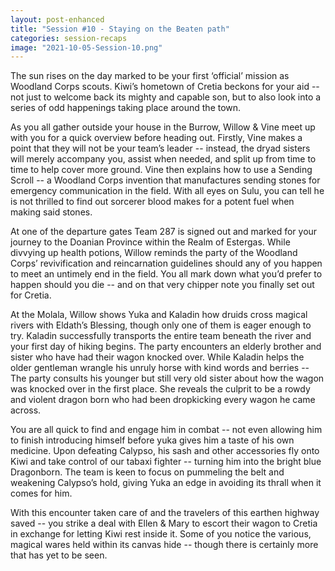 ```yaml
---
layout: post-enhanced
title: "Session #10 - Staying on the Beaten path"
categories: session-recaps
image: "2021-10-05-Session-10.png"
---
```


The sun rises on the day marked to be your first ‘official’ mission as Woodland Corps scouts. Kiwi’s hometown of Cretia beckons for your aid -- not just to welcome back its mighty and capable son, but to also look into a series of odd happenings taking place around the town.

As you all gather outside your house in the Burrow, Willow & Vine meet up with you for a quick overview before heading out. Firstly, Vine makes a point that they will not be your team’s leader -- instead, the dryad sisters will merely accompany you, assist when needed, and split up from time to time to help cover more ground. Vine then explains how to use a Sending Scroll -- a Woodland Corps invention that manufactures sending stones for emergency communication in the field. With all eyes on Sulu, you can tell he is not thrilled to find out sorcerer blood makes for a potent fuel when making said stones.

At one of the departure gates Team 287 is signed out and marked for your journey to the Doanian Province within the Realm of Estergas. While divvying up health potions, Willow reminds the party of the Woodland Corps’ revivification and reincarnation guidelines should any of you happen to meet an untimely end in the field. You all mark down what you’d prefer to happen should you die -- and on that very chipper note you finally set out for Cretia.

At the Molala, Willow shows Yuka and Kaladin how druids cross magical rivers with Eldath’s Blessing, though only one of them is eager enough to try. Kaladin successfully transports the entire team beneath the river and your first day of hiking begins. The party encounters an elderly brother and sister who have had their wagon knocked over. While Kaladin helps the older gentleman wrangle his unruly horse with kind words and berries -- The party consults his younger but still very old sister about how the wagon was knocked over in the first place. She reveals the culprit to be a rowdy and violent dragon born who had been dropkicking every wagon he came across.

You are all quick to find and engage him in combat -- not even allowing him to finish introducing himself before yuka gives him a taste of his own medicine. Upon defeating Calypso, his sash and other accessories fly onto Kiwi and take control of our tabaxi fighter -- turning him into the bright blue Dragonborn. The team is keen to focus on pummeling the belt and weakening Calypso’s hold, giving Yuka an edge in avoiding its thrall when it comes for him.

With this encounter taken care of and the travelers of this earthen highway saved -- you strike a deal with Ellen & Mary to escort their wagon to Cretia in exchange for letting Kiwi rest inside it. Some of you notice the various, magical wares held within its canvas hide -- though there is certainly more that has yet to be seen.

